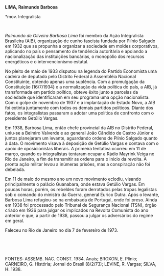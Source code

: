 **LIMA, Raimundo Barbosa**

\*mov. Integralista

 

*Raimundo de Oliveira Barbosa Lima* foi membro da Ação Integralista
Brasileira (AIB), organização de cunho fascista fundada por Plínio
Salgado em 1932 que se propunha a organizar a sociedade em moldes
corporativos, aplicando no país o pensamento de tendência autoritária e
apoiando a nacionalização das instituições bancárias, o monopólio dos
recursos energéticos e o intervencionismo estatal.

No pleito de maio de 1933 disputou na legenda do Partido Economista uma
cadeira de deputado pelo Distrito Federal à Assembléia Nacional
Constituinte, obtendo apenas uma suplência. Com a promulgação da
Constituição (16/7/1934) e a normalização da vida política do país, a
AIB, já transformada em partido político, obteve êxito junto a parcelas
da sociedade que identificaram em seu programa uma opção nacionalista.
Com o golpe de novembro de 1937 e a implantação do Estado Novo, a AIB
foi extinta juntamente com todos os demais partidos políticos. Diante
dos fatos, os integralistas passaram a adotar uma política de confronto
com o presidente Getúlio Vargas.

Em 1938, Barbosa Lima, então chefe provincial da AIB no Distrito
Federal, uniu-se a Belmiro Valverde e ao general João Cândido de Castro
Júnior e juntos planejaram um levante, aguardando ordens de Plínio
Salgado quanto à data. O movimento visava à deposição de Getúlio Vargas
e contava com o apoio de oposicionistas liberais. A primeira tentativa
ocorreu em 11 de março, quando os integralistas tentaram ocupar a Rádio
Mayrink Veiga no Rio de Janeiro, a fim de transmitir as ordens para o
início da revolta. A pronta ação militar levou a inúmeras prisões, mas a
conspiração não foi debelada.

Em 11 de maio do mesmo ano um novo movimento eclodiu, visando
principalmente o palácio Guanabara, onde estava Getúlio Vargas. Em
poucas horas, porém, os rebeldes foram derrotados pelas tropas
legalistas sob o comando do ministro da Guerra, general Eurico Dutra.
Após o levante, Barbosa Lima refugiou-se na embaixada de Portugal, onde
foi preso. Ainda em 1938 foi processado pelo Tribunal de Segurança
Nacional (TSN), órgão criado em 1936 para julgar os implicados na
Revolta Comunista do ano anterior e que, a partir de 1938, passou a
julgar os adversários do regime em geral.

Faleceu no Rio de Janeiro no dia 7 de fevereiro de 1973.

 

 

FONTES: ASSEMB. NAC. CONST. 1934. Anais; BROXON, E. Plínio; CARNEIRO, G.
História; Jornal do Brasil (8/2/73); LEVINE, R. Vargas; SILVA, H. 1938.

 

